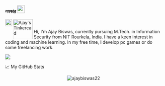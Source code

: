 ### নমস্কার <img src="https://media.giphy.com/media/hvRJCLFzcasrR4ia7z/giphy.gif" width="25px">
<a href="https://www.linkedin.com/in/ajaybiswas22/">
  <img align="left" alt="Ajay's LinkedIN" width="22px" src="https://raw.githubusercontent.com/peterthehan/peterthehan/master/assets/linkedin.svg" />
</a>

<a href="https://www.tinkercad.com/users/76O66sVOPYW-ajay-biswas/">
  <img align="left" alt="Ajay's Tinkercad" width="64px" src="https://editor.tinkercad.com/assets_2eativ4/js/tinkercad-frontend/assets/images/tinkercad-lockup-color.svg" />
</a>

<br />

Hi, I'm Ajay Biswas, currently pursuing M.Tech. in Information Security from NIT Rourkela, India. I have a keen interest in coding and machine learning. In my free time, I develop pc games or do some freelancing work.

![](https://visitor-badge.glitch.me/badge?page_id=ajaybiswas22.ajaybiswas22)

📈 My GitHub Stats

<p align="center"> <img src="https://github-readme-stats.vercel.app/api?username=ajaybiswas22&show_icons=true&theme=gotham" alt="ajaybiswas22" />
